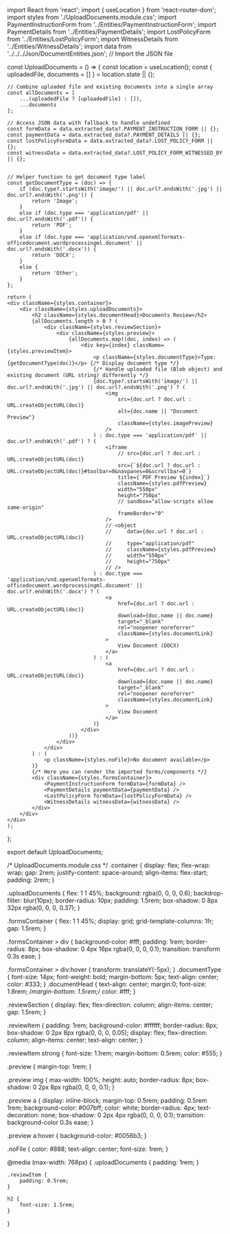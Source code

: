 import React from 'react';
import { useLocation } from 'react-router-dom';
import styles from './UploadDocuments.module.css';
import PaymentInstructionForm from '../Entities/PaymentInstructionForm';
import PaymentDetails from '../Entities/PaymentDetails';
import LostPolicyForm from '../Entities/LostPolicyForm';
import WitnessDetails from '../Entities/WitnessDetails';
import data from '../../../Json/DocumentEntities.json'; // Import the JSON file

const UploadDocuments = () => {
    const location = useLocation();
    const { uploadedFile, documents = [] } = location.state || {};

    // Combine uploaded file and existing documents into a single array
    const allDocuments = [
        ...(uploadedFile ? [uploadedFile] : []),
        ...documents
    ];

    // Access JSON data with fallback to handle undefined
    const formData = data.extracted_data?.PAYMENT_INSTRUCTION_FORM || {};
    const paymentData = data.extracted_data?.PAYMENT_DETAILS || {};
    const lostPolicyFormData = data.extracted_data?.LOST_POLICY_FORM || {};
    const witnessData = data.extracted_data?.LOST_POLICY_FORM_WITNESSED_BY || {};


    // Helper function to get document type label
    const getDocumentType = (doc) => {
        if (doc.type?.startsWith('image/') || doc.url?.endsWith('.jpg') || doc.url?.endsWith('.png')) {
            return 'Image';
        }
        else if (doc.type === 'application/pdf' || doc.url?.endsWith('.pdf')) {
            return 'PDF';
        }
        else if (doc.type === 'application/vnd.openxmlformats-officedocument.wordprocessingml.document' || doc.url?.endsWith('.docx')) {
            return 'DOCX';
        }
        else {
            return 'Other';
        }
    };

    return (
    <div className={styles.container}>    
        <div className={styles.uploadDocuments}>
            <h2 className={styles.documentHead}>Documents Review</h2>
            {allDocuments.length > 0 ? (
                <div className={styles.reviewSection}>
                    <div className={styles.preview}>
                        {allDocuments.map((doc, index) => (
                            <div key={index} className={styles.previewItem}>
                                <p className={styles.documentType}>Type: {getDocumentType(doc)}</p> {/* Display document type */}
                                {/* Handle uploaded file (Blob object) and existing document (URL string) differently */}
                                {doc.type?.startsWith('image/') || doc.url?.endsWith('.jpg') || doc.url?.endsWith('.png') ? (
                                    <img
                                        src={doc.url ? doc.url : URL.createObjectURL(doc)}
                                        alt={doc.name || "Document Preview"}
                                        className={styles.imagePreview}
                                    />
                                ) : doc.type === 'application/pdf' || doc.url?.endsWith('.pdf') ? (
                                    <iframe
                                        // src={doc.url ? doc.url : URL.createObjectURL(doc)}
                                        src={`${doc.url ? doc.url : URL.createObjectURL(doc)}#toolbar=0&navpanes=0&scrollbar=0`}
                                        title={`PDF Preview ${index}`}
                                        className={styles.pdfPreview}
                                        width="550px"
                                        height="750px"
                                        // sandbox="allow-scripts allow same-origin"
                                        frameBorder="0"
                                    />
                                    // <object
                                    //     data={doc.url ? doc.url : URL.createObjectURL(doc)}
                                    //     type="application/pdf"
                                    //     className={styles.pdfPreview}
                                    //     width="550px"
                                    //     height="750px"
                                    // />
                                ) : doc.type === 'application/vnd.openxmlformats-officedocument.wordprocessingml.document' || doc.url?.endsWith('.docx') ? (
                                    <a
                                        href={doc.url ? doc.url : URL.createObjectURL(doc)}
                                        download={doc.name || doc.name}
                                        target="_blank"
                                        rel="noopener noreferrer"
                                        className={styles.documentLink}
                                    >
                                        View Document (DOCX)
                                    </a>
                                ) : (
                                    <a
                                        href={doc.url ? doc.url : URL.createObjectURL(doc)}
                                        download={doc.name || doc.name}
                                        target="_blank"
                                        rel="noopener noreferrer"
                                        className={styles.documentLink}
                                    >
                                        View Document
                                    </a>
                                )}
                            </div>
                        ))}
                    </div>
                </div>
            ) : (
                <p className={styles.noFile}>No document available</p>
            )}
            {/* Here you can render the imported forms/components */}
            <div className={styles.formsContainer}>
                <PaymentInstructionForm formData={formData} />
                <PaymentDetails paymentData={paymentData} />
                <LostPolicyForm formData={lostPolicyFormData} />
                <WitnessDetails witnessData={witnessData} />
            </div>
        </div>
    </div>    
    );
};

export default UploadDocuments;


/* UploadDocuments.module.css */
.container {
    display: flex;
    flex-wrap: wrap;
    gap: 2rem;
    justify-content: space-around;
    align-items: flex-start;
    padding: 2rem;
}

.uploadDocuments {
    flex: 1 1 45%;
    background: rgba(0, 0, 0, 0.6);
    backdrop-filter: blur(10px);
    border-radius: 10px;
    padding: 1.5rem;
    box-shadow: 0 8px 32px rgba(0, 0, 0, 0.37);
}

.formsContainer {
    flex: 1 1 45%;
    display: grid;
    grid-template-columns: 1fr;
    gap: 1.5rem;
}

.formsContainer > div {
    background-color: #fff;
    padding: 1rem;
    border-radius: 8px;
    box-shadow: 0 4px 16px rgba(0, 0, 0, 0.1);
    transition: transform 0.3s ease;
}

.formsContainer > div:hover {
    transform: translateY(-5px);
}
.documentType {
    font-size: 14px;
    font-weight: bold;
    margin-bottom: 5px;
    text-align: center;
    color: #333;
}
.documentHead {
    text-align: center;
    margin:0;
    font-size: 1.8rem;
    /*margin-bottom: 1.5rem;*/
    color: #fff;
}

.reviewSection {
    display: flex;
    flex-direction: column;
    align-items: center;
    gap: 1.5rem;
}

.reviewItem {
    padding: 1rem;
    background-color: #ffffff;
    border-radius: 8px;
    box-shadow: 0 2px 8px rgba(0, 0, 0, 0.05);
    display: flex;
    flex-direction: column;
    align-items: center;
    text-align: center;
}

.reviewItem strong {
    font-size: 1.1rem;
    margin-bottom: 0.5rem;
    color: #555;
}

.preview {
    margin-top: 1rem;
}

.preview img {
    max-width: 100%;
    height: auto;
    border-radius: 8px;
    box-shadow: 0 2px 8px rgba(0, 0, 0, 0.1);
}

.preview a {
    display: inline-block;
    margin-top: 0.5rem;
    padding: 0.5rem 1rem;
    background-color: #007bff;
    color: white;
    border-radius: 4px;
    text-decoration: none;
    box-shadow: 0 2px 4px rgba(0, 0, 0, 0.1);
    transition: background-color 0.3s ease;
}

.preview a:hover {
    background-color: #0056b3;
}

.noFile {
    color: #888;
    text-align: center;
    font-size: 1rem;
}

@media (max-width: 768px) {
    .uploadDocuments {
        padding: 1rem;
    }

    .reviewItem {
        padding: 0.5rem;
    }

    h2 {
        font-size: 1.5rem;
    }
}
